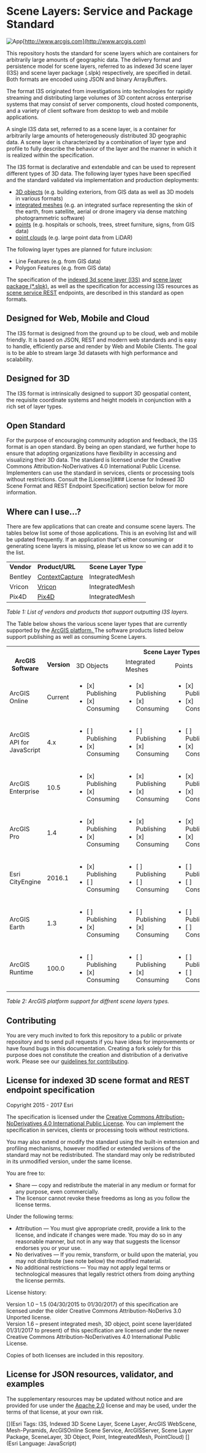 Scene Layers: Service and Package Standard
===============================================

![App](./sceneLayers.jpg "Multiple scene layers in web scene viewer")[http://www.arcgis.com](http://www.arcgis.com)

This repository hosts the standard for scene layers which are containers for arbitrarily large amounts of geographic data. The delivery format and persistence model for scene layers, referred to as indexed 3d scene layer (I3S) and scene layer package (.slpk) respectively, are specified in detail. Both formats are encoded using JSON and binary ArrayBuffers.

The format I3S originated from investigations into technologies for rapidly streaming and distributing large volumes of 3D content across enterprise systems that may consist of server components, cloud hosted components, and a variety of client software from desktop to web and mobile applications.  

A single I3S data set, referred to as a scene layer, is a container for arbitrarily large amounts of heterogeneously distributed 3D geographic data. A scene layer is characterized by a combination of layer type and profile to fully describe the behavior of the layer and the manner in which it is realized within the specification.

The I3S format is declarative and extendable and can be used to represent different types of 3D data.
The following layer types have been specified and the standard validated via implementation and production deployments:
- [3D objects](docs/1.6/3Dobjects.md) (e.g. building exteriors, from GIS data as well as 3D models in various formats)
- [integrated meshes](docs/1.6/integratedMesh.md) (e.g. an integrated surface representing the skin of the earth, from satellite, aerial or drone imagery via dense matching photogrammetric software)
- [points](docs/1.6/points.md) (e.g. hospitals or schools, trees, street furniture, signs, from GIS data)
- [point clouds](docs/1.6/pointCloud.md) (e.g. large point data from LiDAR)

The following layer types are planned for future inclusion:

- Line Features (e.g. from GIS data)
- Polygon Features (e.g. from GIS data)


The specification of the [indexed 3d scene layer (I3S)](./format/Indexed%203d%20Scene%20Layer%20Format%20Specification.md) and [scene layer package (\*.slpk)](./format/Indexed%203d%20Scene%20Layer%20Format%20Specification.md), as well as the specification for accessing I3S resources as [scene service REST](./service/SceneService.md) endpoints, are described in this standard as open formats.


## Designed for Web, Mobile and Cloud  

The I3S format is designed from the ground up to be cloud, web and mobile friendly. It is based on JSON, REST and modern web standards and is easy to handle, efficiently parse and render by Web and Mobile Clients. The goal is to be able to stream large 3d datasets with high performance and scalability.

## Designed for 3D
The I3S format is intrinsically designed to support 3D geospatial content, the requisite coordinate systems and height models in conjunction with a rich set of layer types.

## Open Standard

For the purpose of encouraging community adoption and feedback, the I3S format is an open standard. By being an open standard, we further hope to ensure that adopting organizations have flexibility in accessing and visualizing their 3D data. The standard is licensed under the Creative Commons Attribution-NoDerivatives 4.0 International Public License. Implementers can use the standard in services, clients or processing tools without restrictions. Consult the [License](### License for Indexed 3D Scene Format and REST Endpoint Specification) section below for more information.

## Where can I use...?

There are few applications that can create and consume scene layers. The tables below list some of those applications. This is an evolving list and will be updated frequently. If an application that's either consuming or generating scene layers is missing, please let us know so we can add it to the list.
<table>
 <tr>
  <td><strong>Vendor</strong></td>  
  <td><strong>Product/URL</strong></td>
  <td><strong>Scene Layer Type</strong></td>
 </tr>
 <tr>
  <td>Bentley</td>  
  <td><a href="https://www.bentley.com/en/products/brands/contextcapture">ContextCapture</a></td>  
  <td>IntegratedMesh</a></td>
 </tr>
 <tr>
  <td>Vricon</td>
  <td><a href="http://www.vricon.com">Vricon</a></td>
  <td>IntegratedMesh</td>
 </tr>
  <tr>
  <td>Pix4D</td>
  <td><a href="https://pix4d.com/">Pix4D</a></td>
  <td>IntegratedMesh</td>  
 </tr>
</table>
<p><em>Table 1: List of vendors and products that support outputting I3S layers.</em></p>

The Table below shows the various scene layer types that are currently supported by the <a href="http://server.arcgis.com/en/server/latest/publish-services/windows/scene-services.htm#">ArcGIS platform. </a> The software products listed below support publishing as well as consuming Scene Layers.

<table>
  <tr>
    <th rowspan="2"><br>ArcGIS Software<br></th>
    <th rowspan="2"><br>Version</th>
    <th colspan="4">Scene Layer Types<br></th>    
  </tr>
  <tr>
    <td>3D Objects</td>
    <td>Integrated Meshes</td>
    <td>Points</td>
    <td>Point Clouds
  </tr>
  <tr>
    <td>ArcGIS Online</td>
    <td>Current</td>
    <td><ul><li>[x] Publishing</li><li>[x] Consuming</li></ul></td>
    <td><ul><li>[x] Publishing</li><li>[x] Consuming</li></ul></td>
    <td><ul><li>[x] Publishing</li><li>[x] Consuming</li></ul></td>
    <td><ul><li>[x] Publishing</li><li>[x] Consuming</li></ul></td>
  </tr>
  <tr>
    <td>ArcGIS API for JavaScript</td>
    <td>4.x</td>
    <td><ul><li>[ ] Publishing</li><li>[x] Consuming</li></ul></td>
    <td><ul><li>[ ] Publishing</li><li>[x] Consuming</li></ul></td>
    <td><ul><li>[ ] Publishing</li><li>[x] Consuming</li></ul></td>
    <td><ul><li>[ ] Publishing</li><li>[x] Consuming</li></ul></td>
  </tr>
  <tr>
    <td>ArcGIS Enterprise</td>
    <td>10.5</td>
    <td><ul><li>[x] Publishing</li><li>[x] Consuming</li></ul></td>
    <td><ul><li>[x] Publishing</li><li>[x] Consuming</li></ul></td>
    <td><ul><li>[x] Publishing</li><li>[x] Consuming</li></ul></td>
    <td><ul><li>[x] Publishing</li><li>[x] Consuming</li></ul></td>
  </tr>
  <tr>
    <td>ArcGIS Pro</td>
    <td>1.4</td>
    <td><ul><li>[x] Publishing</li><li>[x] Consuming</li></ul></td>
    <td><ul><li>[x] Publishing</li><li>[x] Consuming</li></ul></td>
    <td><ul><li>[x] Publishing</li><li>[x] Consuming</li></ul></td>
    <td><ul><li>[x] Publishing</li><li>[x] Consuming</li></ul></td>
  </tr>
  <tr>
    <td>Esri CityEngine</td>
    <td>2016.1</td>
    <td><ul><li>[x] Publishing</li><li>[ ] Consuming</li></ul></td>
    <td><ul><li>[ ] Publishing</li><li>[ ] Consuming</li></ul></td>
    <td><ul><li>[ ] Publishing</li><li>[ ] Consuming</li></ul></td>
    <td><ul><li>[ ] Publishing</li><li>[ ] Consuming</li></ul></td>
  </tr>
  <tr>
    <td>ArcGIS Earth</td>
    <td>1.3</td>
    <td><ul><li>[ ] Publishing</li><li>[x] Consuming</li></ul></td>
    <td><ul><li>[ ] Publishing</li><li>[x] Consuming</li></ul></td>
    <td><ul><li>[ ] Publishing</li><li>[ ] Consuming</li></ul></td>
    <td><ul><li>[ ] Publishing</li><li>[ ] Consuming</li></ul></td>
  </tr>
  <tr>
    <td>ArcGIS Runtime</td>
    <td>100.0</td>
    <td><ul><li>[ ] Publishing</li><li>[x] Consuming</li></ul></td>
    <td><ul><li>[ ] Publishing</li><li>[x] Consuming</li></ul></td>
    <td><ul><li>[ ] Publishing</li><li>[ ] Consuming</li></ul></td>
    <td><ul><li>[ ] Publishing</li><li>[ ] Consuming</li></ul></td>
  </tr>
  </table>

<em>Table 2: ArcGIS platform support for diffrent scene layers types.</em>

## Contributing

You are very much invited to fork this repository to a public or private repository and to send pull requests if you have ideas for improvements or have found bugs in this documentation. Creating a fork solely for this purpose
does not constitute the creation and distribution of a derivative work. Please see our [guidelines for  contributing](https://github.com/esri/contributing).

## License for indexed 3D scene format and REST endpoint specification

Copyright 2015 - 2017 Esri

The specification is licensed under the [Creative Commons Attribution-NoDerivatives 4.0 International Public License](https://creativecommons.org/licenses/by-nd/4.0/legalcode).
You can implement the specification in services, clients or processing tools without restrictions.

You may also extend or modify the standard using the built-in extension and profiling mechanisms, however modified or extended versions of the standard may not be redistributed. The standard may only be redistributed in its unmodified version, under the same license.

You are free to:

- Share — copy and redistribute the material in any medium or format for any purpose, even commercially.
- The licensor cannot revoke these freedoms as long as you follow the license terms.

Under the following terms:

- Attribution — You must give appropriate credit, provide a link to the license, and indicate if changes were made. You may do so in any reasonable manner, but not in any way that suggests the licensor endorses you or your use.
- No derivatives — If you remix, transform, or build upon the material, you may not distribute (see note below) the modified material.
- No additional restrictions — You may not apply legal terms or technological measures that legally restrict others from doing anything the license permits.

License history:  

Version 1.0 – 1.5 (04/30/2015 to 01/30/2017) of this specification are licensed under the older Creative Commons Attribution-NoDerivs 3.0 Unported license.  
Version 1.6 – present integrated mesh, 3D object, point scene layer(dated 01/31/2017 to present) of this specification are licensed under the newer Creative Commons Attribution-NoDerivatives 4.0 International Public License.  

Copies of both licenses are included in this repository.

## License for JSON resources, validator, and examples

The supplementary resources may be updated without notice and are provided for use under the [Apache 2.0](https://www.apache.org/licenses/LICENSE-2.0) license and may be used, under the terms of that license, at your own risk.

[](Esri Tags: I3S, Indexed 3D Scene Layer, Scene Layer, ArcGIS WebScene, Mesh-Pyramids, ArcGISOnline Scene Service, ArcGISServer, Scene Layer Package, SceneLayer, 3D Object, Point, IntegreatedMesh, PointCloud)
[](Esri Language: JavaScript)
